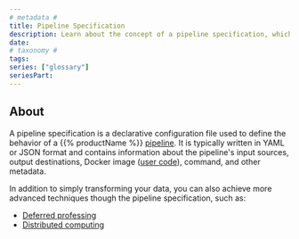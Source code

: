 ```yaml
---
# metadata #
title: Pipeline Specification
description: Learn about the concept of a pipeline specification, which is a declarative configuration file used to define the behavior of a pipeline.
date:
# taxonomy #
tags: 
series: ["glossary"]
seriesPart:
---
```

## About 

A pipeline specification is a declarative configuration file used to define the behavior of a {{% productName %}} [pipeline](/{{%release%}}/learn/glossary/pipeline). It is typically written in YAML or JSON format and contains information about the pipeline's input sources, output destinations, Docker image ([user code](/{{%release%}}/learn/glossary/user-code)), command, and other metadata.

In addition to simply transforming your data, you can also achieve more advanced techniques though the pipeline specification, such as:

- [Deferred professing](/{{%release%}}/learn/glossary/deferred-processing)
- [Distributed computing](/{{%release%}}/learn/glossary/distributed-computing)
